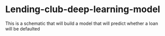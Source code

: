 # Lending-club-deep-learning-model
This is a schematic that will build a model that will predict whether a loan will be defaulted
